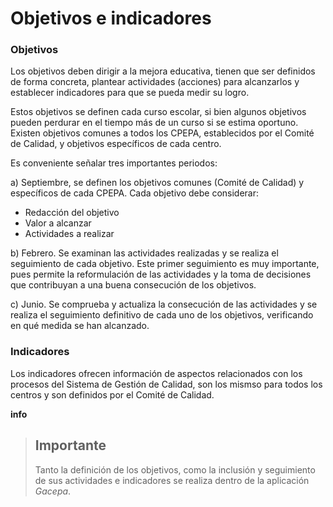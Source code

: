 # Objetivos e indicadores

### Objetivos

Los objetivos deben dirigir a la mejora educativa, tienen que ser definidos de forma concreta, plantear actividades \(acciones\) para alcanzarlos y establecer indicadores para que se pueda medir su logro.

Estos objetivos se definen cada curso escolar, si bien algunos objetivos pueden perdurar en el tiempo más de un curso si se estima oportuno. Existen objetivos comunes a todos los CPEPA, establecidos por el Comité de Calidad, y objetivos específicos de cada centro.

Es conveniente señalar tres importantes periodos:

a\) Septiembre, se definen los objetivos comunes \(Comité de Calidad\) y específicos de cada CPEPA. Cada objetivo debe considerar:

* Redacción del objetivo
* Valor a alcanzar
* Actividades a realizar

b\) Febrero. Se examinan las actividades realizadas y se realiza el seguimiento de cada objetivo. Este primer seguimiento es muy importante, pues permite la reformulación de las actividades y la toma de decisiones que contribuyan a una buena consecución de los objetivos.

c\) Junio. Se comprueba y actualiza la consecución de las actividades y se realiza el seguimiento definitivo de cada uno de los objetivos, verificando en qué medida se han alcanzado.



### Indicadores

Los indicadores ofrecen información de aspectos relacionados con los procesos del Sistema de Gestión de Calidad, son los mismso para todos los centros y son definidos por el Comité de Calidad.

**info**

> ## Importante
>
> Tanto la definición de los objetivos, como la inclusión y seguimiento de sus actividades e indicadores se realiza dentro de la aplicación _Gacepa_.



